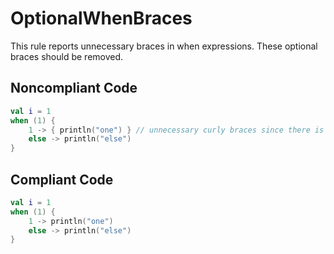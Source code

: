 # OptionalWhenBraces

This rule reports unnecessary braces in when expressions. These optional braces should be removed.

## Noncompliant Code

```kotlin
val i = 1
when (1) {
    1 -> { println("one") } // unnecessary curly braces since there is only one statement
    else -> println("else")
}
```
## Compliant Code

```kotlin
val i = 1
when (1) {
    1 -> println("one")
    else -> println("else")
}
```

